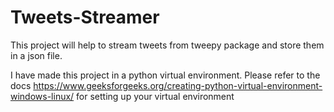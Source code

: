 # Tweets-Streamer
This project will help to stream tweets from tweepy package and store them in a json file.

I have made this project in a python virtual environment.
Please refer to the docs <https://www.geeksforgeeks.org/creating-python-virtual-environment-windows-linux/> for setting up your virtual environment
